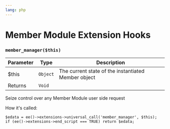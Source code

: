 ```yaml
---
lang: php
---
```


<!--
    This source file is part of the open source project
    ExpressionEngine User Guide (https://github.com/ExpressionEngine/ExpressionEngine-User-Guide)

    @link      https://expressionengine.com/
    @copyright Copyright (c) 2003-2020, Packet Tide, LLC (https://www.packettide.com)
    @license   https://expressionengine.com/license Licensed under Apache License, Version 2.0
-->

# Member Module Extension Hooks

### `member_manager($this)`

| Parameter | Type     | Description                                         |
| --------- | -------- | --------------------------------------------------- |
| \$this    | `Object` | The current state of the instantiated Member object |
| Returns   | `Void`   |                                                     |

Seize control over any Member Module user side request

How it's called:

    $edata = ee()->extensions->universal_call('member_manager', $this);
    if (ee()->extensions->end_script === TRUE) return $edata;
